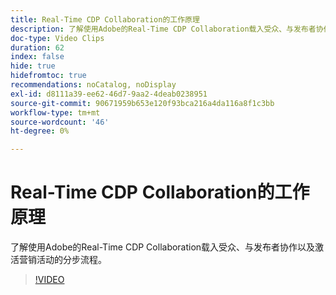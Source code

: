 ```yaml
---
title: Real-Time CDP Collaboration的工作原理
description: 了解使用Adobe的Real-Time CDP Collaboration载入受众、与发布者协作以及激活营销活动的分步流程。
doc-type: Video Clips
duration: 62
index: false
hide: true
hidefromtoc: true
recommendations: noCatalog, noDisplay
exl-id: d8111a39-ee62-46d7-9aa2-4deab0238951
source-git-commit: 90671959b653e120f93bca216a4da116a8f1c3bb
workflow-type: tm+mt
source-wordcount: '46'
ht-degree: 0%

---
```


# Real-Time CDP Collaboration的工作原理

了解使用Adobe的Real-Time CDP Collaboration载入受众、与发布者协作以及激活营销活动的分步流程。

<!-- 62_OS511_3442426_61_how-realtime-cdp-collaboration-works -->
>[!VIDEO](https://video.tv.adobe.com/v/3458278/?learn=on&enablevpops=true)
